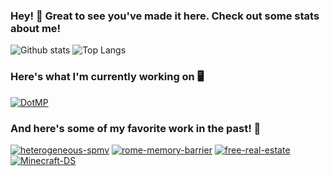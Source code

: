 ### Hey! :wave: Great to see you've made it here. Check out some stats about me!

![Github stats](https://github-readme-stats-tau-swart-98.vercel.app/api?username=computablee&include_all_commits=true&number_format=long) ![Top Langs](https://github-readme-stats-tau-swart-98.vercel.app/api/top-langs/?username=computablee&langs_count=8&layout=compact&hide=roff,m4,fortran,shell,tex,awk,makefile,jupyter%20notebook&exclude_repo=numa-ich,perf-opteron,github-readme-stats)

### Here's what I'm currently working on :desktop_computer:

[![DotMP](https://github-readme-stats.vercel.app/api/pin/?username=computablee&repo=DotMP)](https://github.com/computablee/DotMP)

### And here's some of my favorite work in the past! :microscope:

[![heterogeneous-spmv](https://github-readme-stats.vercel.app/api/pin/?username=computablee&repo=heterogeneous-spmv)](https://github.com/computablee/heterogeneous-spmv)
[![rome-memory-barrier](https://github-readme-stats.vercel.app/api/pin/?username=computablee&repo=rome-memory-barrier)](https://github.com/computablee/rome-memory-barrier)
[![free-real-estate](https://github-readme-stats.vercel.app/api/pin/?username=computablee&repo=free-real-estate-fork)](https://github.com/computablee/free-real-estate-fork)
[![Minecraft-DS](https://github-readme-stats.vercel.app/api/pin/?username=computablee&repo=Minecraft-DS)](https://github.com/computablee/Minecraft-DS)
